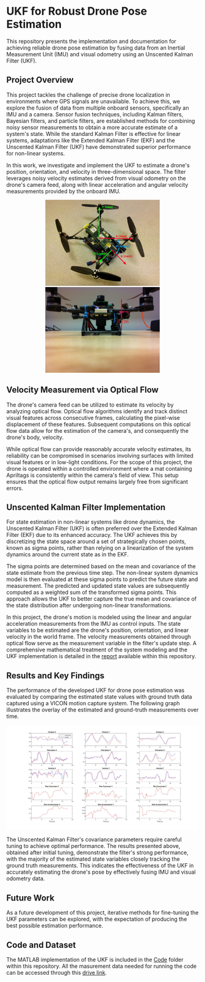 # UKF for Robust Drone Pose Estimation

This repository presents the implementation and documentation for achieving reliable drone pose estimation by fusing data from an Inertial Measurement Unit (IMU) and visual odometry using an Unscented Kalman Filter (UKF).

## Project Overview

This project tackles the challenge of precise drone localization in environments where GPS signals are unavailable. To achieve this, we explore the fusion of data from multiple onboard sensors, specifically an IMU and a camera. Sensor fusion techniques, including Kalman filters, Bayesian filters, and particle filters, are established methods for combining noisy sensor measurements to obtain a more accurate estimate of a system's state. While the standard Kalman Filter is effective for linear systems, adaptations like the Extended Kalman Filter (EKF) and the Unscented Kalman Filter (UKF) have demonstrated superior performance for non-linear systems.

  In this work, we investigate and implement the UKF to estimate a drone's position, orientation, and velocity in three-dimensional space. The filter leverages noisy velocity estimates derived from visual odometry on the drone's camera feed, along with linear acceleration and angular velocity measurements provided by the onboard IMU.

<p align="center">
  <img src="top_view.jpeg" alt="Drone Top View" width="300"/>
  <img src="side_view.jpg" alt="Drone Side View" width="300"/>
</p>

## Velocity Measurement via Optical Flow

The drone's camera feed can be utilized to estimate its velocity by analyzing optical flow. Optical flow algorithms identify and track distinct visual features across consecutive frames, calculating the pixel-wise displacement of these features. Subsequent computations on this optical flow data allow for the estimation of the camera's, and consequently the drone's body, velocity.

  While optical flow can provide reasonably accurate velocity estimates, its reliability can be compromised in scenarios involving surfaces with limited visual features or in low-light conditions. For the scope of this project, the drone is operated within a controlled environment where a mat containing Apriltags is consistently within the camera's field of view. This setup ensures that the optical flow output remains largely free from significant errors.

## Unscented Kalman Filter Implementation

For state estimation in non-linear systems like drone dynamics, the Unscented Kalman Filter (UKF) is often preferred over the Extended Kalman Filter (EKF) due to its enhanced accuracy. The UKF achieves this by discretizing the state space around a set of strategically chosen points, known as sigma points, rather than relying on a linearization of the system dynamics around the current state as in the EKF.

  The sigma points are determined based on the mean and covariance of the state estimate from the previous time step. The non-linear system dynamics model is then evaluated at these sigma points to predict the future state and measurement. The predicted and updated state values are subsequently computed as a weighted sum of the transformed sigma points. This approach allows the UKF to better capture the true mean and covariance of the state distribution after undergoing non-linear transformations.

  In this project, the drone's motion is modeled using the linear and angular acceleration measurements from the IMU as control inputs. The state variables to be estimated are the drone's position, orientation, and linear velocity in the world frame. The velocity measurements obtained through optical flow serve as the measurement variable in the filter's update step. A comprehensive mathematical treatment of the system modeling and the UKF implementation is detailed in the [report](Rajasundaram_Mathiazhagan_UKF_for_Drone_Pose_Estimation_Report.pdf) available within this repository.

## Results and Key Findings

The performance of the developed UKF for drone pose estimation was evaluated by comparing the estimated state values with ground truth data captured using a VICON motion capture system. The following graph illustrates the overlay of the estimated and ground-truth measurements over time.

<p align="center">
  <img src="part2_ds1.jpg" alt="Comparison of Estimated and Ground Truth Data" width="600"/>
</p>

  The Unscented Kalman Filter's covariance parameters require careful tuning to achieve optimal performance. The results presented above, obtained after initial tuning, demonstrate the filter's strong performance, with the majority of the estimated state variables closely tracking the ground truth measurements. This indicates the effectiveness of the UKF in accurately estimating the drone's pose by effectively fusing IMU and visual odometry data. 

  ## Future Work

  As a future development of this project, iterative methods for fine-tuning the UKF parameters can be explored, with the expectation of producing the best possible estimation performance.

  ## Code and Dataset

The MATLAB implementation of the UKF is included in the [Code](Code) folder within this repository. All the masurement data needed for running the code can be accessed through this [drive link](https://drive.google.com/drive/folders/1hIq_Has2JSbRs3QnnActZsRALnVl7dRr?usp=sharing).
